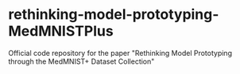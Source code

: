 # rethinking-model-prototyping-MedMNISTPlus
Official code repository for the paper "Rethinking Model Prototyping through the MedMNIST+ Dataset Collection"
